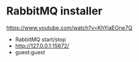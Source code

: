 # RabbitMQ installer

https://www.youtube.com/watch?v=KhYiaEOrw7Q

- RabbitMQ start/stop
- http://127.0.0.1:15672/
- guest:guest
